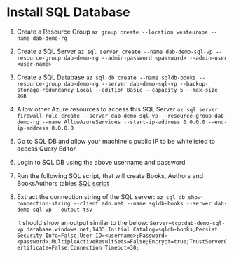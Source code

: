 # Install SQL Database
1. Create a Resource Group
    `az group create --location westeurope --name dab-demo-rg`
		
2. Create a SQL Server
    `az sql server create --name dab-demo-sql-vp --resource-group dab-demo-rg --admin-password <password> --admin-user <user-name>`
		
3. Create a SQL Database
    `az sql db create --name sqldb-books --resource-group dab-demo-rg --server dab-demo-sql-vp --backup-storage-redundancy Local --edition Basic --capacity 5 --max-size 2GB`
		
4. Allow other Azure resources to access this SQL Server
    `az sql server firewall-rule create --server dab-demo-sql-vp --resource-group dab-demo-rg --name AllowAzureServices --start-ip-address 0.0.0.0 --end-ip-address 0.0.0.0`
		
5. Go to SQL DB and allow your machine's public IP to be whitelisted to access Query Editor
	
6. Login to SQL DB using the above username and password
	
7. Run the following SQL script, that will create Books, Authors and BooksAuthors tables
    [SQL script](https://github.com/git-vp/azure-data-api-builder/blob/main/books-authors-sql.sql)
		
8. Extract the connection string of the SQL server:
    `az sql db show-connection-string --client ado.net --name sqldb-books --server dab-demo-sql-vp --output tsv`
		
	It should show an output similar to the below:
    `Server=tcp:dab-demo-sql-vp.database.windows.net,1433;Initial Catalog=sqldb-books;Persist Security Info=False;User ID=<username>;Password=<password>;MultipleActiveResultSets=False;Encrypt=true;TrustServerCertificate=False;Connection Timeout=30;`
